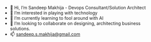 - 👋 Hi, I’m Sandeep Makhija - Devops Consultant/Solution Architect
- 👀 I’m interested in playing with technology
- 🌱 I’m currently learning to fool around with AI
- 💞️ I’m looking to collaborate on designing, architecting business solutions.
- 📫 sandeep.s.makhija@gmail.com

<!---
sandeep-labs/sandeep-labs is a ✨ special ✨ repository because its `README.md` (this file) appears on your GitHub profile.
You can click the Preview link to take a look at your changes.
--->

